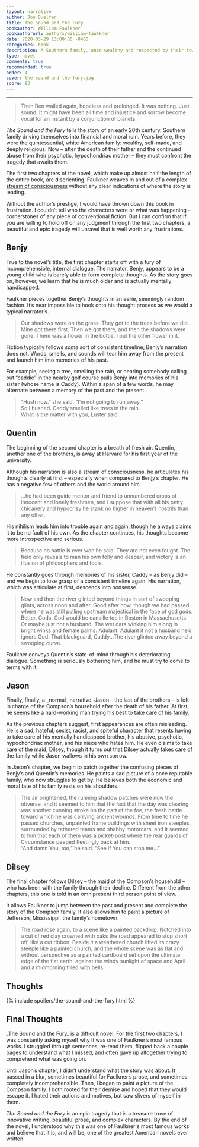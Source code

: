 ```yaml
---
layout: narrative
author: Jon Duelfer
title: The Sound and the Fury
bookauthor: William Faulkner
bookauthorurl: authors/william-faulkner
date: 2020-03-29 13:00:00 -0400
categories: book
description: A Southern family, once wealthy and respected by their town, drives itself into financial and moral ruin. Led by an abusive, hypochondriac mother and her spiteful youngest son, the family tries to redirect the course of their inevitable demise. Their rigid morals and stubbornness only bury them deeper. 
type: novel
comments: true
recommended: true
order: 4
cover: the-sound-and-the-fury.jpg
score: 93
---
```

<hr/>

> Then Ben wailed again, hopeless and prolonged. It was nothing. Just sound. It might have been all time and injustice and sorrow become vocal for an instant by a conjunction of planets.

_The Sound and the Fury_ tells the story of an early 20th century, Southern family driving themselves into financial and moral ruin. Years before, they were the quintessential, white American family: wealthy, self-made, and deeply religious. Now – after the death of their father and the continued abuse from their psychotic, hypochondriac mother – they must confront the tragedy that awaits them.

The first two chapters of the novel, which make up almost half the length of the entire book, are disorienting. Faulkner weaves in and out of a complex [stream of consciousness](https://en.wikipedia.org/wiki/Stream_of_consciousness) without any clear indications of where the story is leading.

Without the author’s prestige, I would have thrown down this book in frustration. I couldn’t tell who the characters were or what was happening – cornerstones of any piece of conventional fiction. But I can confirm that if you are willing to hold off on any judgment through the first two chapters, a beautiful and epic tragedy will unravel that is well worth any frustrations.

<h2><strong>Benjy</strong></h2>
True to the novel’s title, the first chapter starts off with a fury of incomprehensible, internal dialogue. The narrator, Benjy, appears to be a young child who is barely able to form complete thoughts. As the story goes on, however, we learn that he is much older and is actually mentally handicapped.

Faulkner pieces together Benjy’s thoughts in an eerie, seemingly random fashion. It’s near impossible to hook onto his thought process as we would a typical narrator’s.
> Our shadows were on the grass. They got to the trees before we did. Mine got there first. Then we got there, and then the shadows were gone. There was a flower in the bottle. I put the other flower in it.

Fiction typically follows _some_ sort of consistent timeline; Benjy’s narration does not. Words, smells, and sounds will tear him away from the present and launch him into memories of his past.

For example, seeing a tree, smelling the rain, or hearing somebody calling out “caddie” in the nearby golf course pulls Benjy into memories of his sister (whose name is Caddy). Within a span of a few words, he may alternate between a memory of the past and the present.
> “Hush now.” she said. “I’m not going to run away.”<br/>
So I hushed. Caddy smelled like trees in the rain.<br/>
What is the matter with you, Luster said.

<h2><strong>Quentin</strong></h2>
The beginning of the second chapter is a breath of fresh air. Quentin, another one of the brothers, is away at Harvard for his first year of the university.

Although his narration is also a stream of consciousness, he articulates his thoughts clearly at first – especially when compared to Benjy’s chapter. He has a negative few of others and the world around him.
> ...he had been guide mentor and friend to unnumbered crops of innocent and lonely freshmen, and I suppose that with all his petty chicanery and hypocrisy he stank no higher in heaven’s nostrils than any other.

His nihilism leads him into trouble again and again, though he always claims it to be no fault of his own. As the chapter continues, his thoughts become more introspective and serious.
>  Because no battle is ever won he said. They are not even fought. The field only reveals to man his own folly and despair, and victory is an illusion of philosophers and fools.

He constantly goes through memories of his sister, Caddy – as Benjy did – and we begin to lose grasp of a consistent timeline again. His narration, which was articulate at first, descends into nonsense. 
> Now and then the river glinted beyond things in sort of swooping glints, across noon and after. Good after now, though we had passed where he was still pulling upstream majestical in the face of god gods. Better. Gods. God would be canaille too in Boston in Massachusetts. Or maybe just not a husband. The wet oars winking him along in bright winks and female palms. Adulant. Adulant if not a husband he’d ignore God. That blackguard, Caddy...The river glinted away beyond a swooping curve.

Faulkner conveys Quentin’s state-of-mind through his deteriorating dialogue. Something is seriously bothering him, and he must try to come to terms with it.

<h2><strong>Jason</strong></h2>
Finally, finally, a _normal_ narrative. Jason – the last of the brothers – is left in charge of the Compson’s household after the death of his father. At first, he seems like a hard-working man trying his best to take care of his family.

As the previous chapters suggest, first appearances are often misleading. He is a sad, hateful, sexist, racist, and spiteful character that resents having to take care of his mentally handicapped brother, his abusive, psychotic, hypochondriac mother, and his niece who hates him. He even claims to take care of the maid, Dilsey, though it turns out that Dilsey actually takes care of the family while Jason wallows in his own sorrow.

In Jason’s chapter, we begin to patch together the confusing pieces of Benjy’s and Quentin’s memories. He paints a sad picture of a once reputable family, who now struggles to get by. He believes both the economic and moral fate of his family rests on his shoulders.
> The air brightened, the running shadow patches were now the obverse, and it seemed to him that the fact that the day was clearing was another cunning stroke on the part of the foe, the fresh battle toward which he was carrying ancient wounds. From time to time he passed churches, unpainted frame buildings with sheet iron steeples, surrounded by tethered teams and shabby motorcars, and it seemed to him that each of them was a picket-post where the rear guards of Circumstance peeped fleetingly back at him.<br/>
“And damn You, too,” he said. “See if You can stop me...”

<h2><strong>Dilsey</strong></h2>
The final chapter follows Dilsey – the maid of the Compson’s household – who has been with the family through their decline. Different from the other chapters, this one is told in an omnipresent third person point of view.

It allows Faulkner to jump between the past and present and complete the story of the Compson family. It also allows him to paint a picture of Jefferson, Mississippi, the family’s hometown.
> The road rose again, to a scene like a painted backdrop. Notched into a cut of red clay crowned with oaks the road appeared to stop short off, like a cut ribbon. Beside it a weathered church lifted its crazy steeple like a painted church, and the whole scene was as flat and without perspective as a painted cardboard set upon the ultimate edge of the flat earth, against the windy sunlight of space and April and a midmorning filled with bells. 

<h2><strong>Thoughts </strong></h2>
{% include spoilers/the-sound-and-the-fury.html %}

<h2><strong>Final Thoughts</strong></h2>
_The Sound and the Fury_ is a difficult novel. For the first two chapters, I was constantly asking myself why it was one of Faulkner’s most famous works. I struggled through sentences, re-read them, flipped back a couple pages to understand what I missed, and often gave up altogether trying to comprehend what was going on.

Until Jason’s chapter, I didn’t understand what the story was about. It passed in a blur, sometimes beautiful for Faulkner’s prose, and sometimes completely incomprehensible. Then, I began to paint a picture of the Compson family. I both rooted for their demise and hoped that they would escape it. I hated their actions and motives, but saw slivers of myself in them.

_The Sound and the Fury_ is an epic tragedy that is a treasure trove of innovative writing, beautiful prose, and complex characters. By the end of the novel, I understood why this was one of Faulkner's most famous works and believe that it is, and will be, one of the greatest American novels ever written.